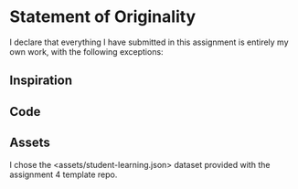 # Statement of Originality

I <Jiuxin Zhu> declare that everything I have submitted in this
assignment is entirely my own work, with the following exceptions:

## Inspiration

## Code

## Assets

I chose the <assets/student-learning.json> dataset provided with the assignment 4 template repo.
